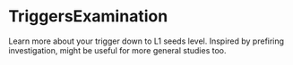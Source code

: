 # TriggersExamination
Learn more about your trigger down to L1 seeds level. Inspired by prefiring investigation, might be useful for more general studies too.
